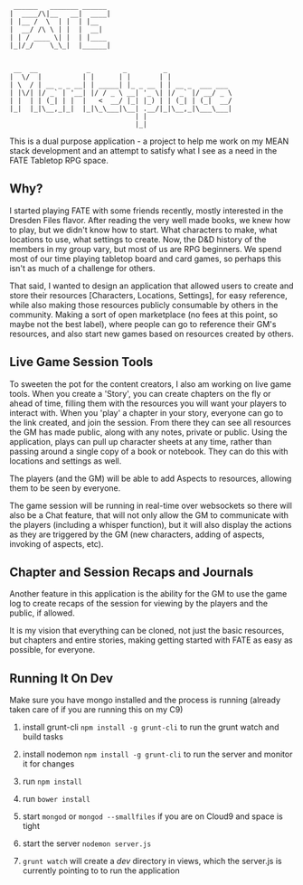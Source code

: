      ______   _______ ______ 
    |  ____/\|__   __|  ____|
    | |__ /  \  | |  | |__   
    |  __/ /\ \ | |  |  __|  
    | | / ____ \| |  | |____ 
    |_|/_/    \_\_|  |______|
                         
                         
     __  __            _        _         _                
    |  \/  |          | |      | |       | |               
    | \  / | __ _ _ __| | _____| |_ _ __ | | __ _  ___ ___ 
    | |\/| |/ _` | '__| |/ / _ \ __| '_ \| |/ _` |/ __/ _ \
    | |  | | (_| | |  |   <  __/ |_| |_) | | (_| | (_|  __/
    |_|  |_|\__,_|_|  |_|\_\___|\__| .__/|_|\__,_|\___\___|
                                   | |                     
                                   |_|                     

This is a dual purpose application - a project to help me work on my MEAN stack development and an attempt to satisfy what I see as a need in the FATE Tabletop RPG space.

## Why?
I started playing FATE with some friends recently, mostly interested in the Dresden Files flavor.  After reading the very well made books, we knew how to play, but we didn't know how to start. What characters to make, what locations to use, what settings to create.  Now, the D&D history of the members in my group vary, but most of us are RPG beginners. We spend most of our time playing tabletop board and card games, so perhaps this isn't as much of a challenge for others. 

That said, I wanted to design an application that allowed users to create and store their resources [Characters, Locations, Settings], for easy reference, while also making those resources publicly consumable by others in the community.  Making a sort of open marketplace (no fees at this point, so maybe not the best label), where people can go to reference their GM's resources, and also start new games based on resources created by others.

## Live Game Session Tools 

To sweeten the pot for the content creators, I also am working on live game tools.  When you create a 'Story', you can create chapters on the fly or ahead of time, filling them with the resources you will want your players to interact with. When you 'play' a chapter in your story, everyone can go to the link created, and join the session.  From there they can see all resources the GM has made public, along with any notes, private or public. Using the application, plays can pull up character sheets at any time, rather than passing around a single copy of a book or notebook.  They can do this with locations and settings as well.

The players (and the GM) will be able to add Aspects to resources, allowing them to be seen by everyone.

The game session will be running in real-time over websockets so there will also be a Chat feature, that will not only allow the GM to communicate with the players (including a whisper function), but it will also display the actions as they are triggered by the GM (new characters, adding of aspects, invoking of aspects, etc). 

## Chapter and Session Recaps and Journals
Another feature in this application is the ability for the GM to use the game log to create recaps of the session for viewing by the players and the public, if allowed.

It is my vision that everything can be cloned, not just the basic resources, but chapters and entire stories, making getting started with FATE as easy as possible, for everyone. 

## Running It On Dev

Make sure you have mongo installed and the process is running (already taken care of if you are running this on my C9)

1) install grunt-cli `npm install -g grunt-cli` to run the grunt watch and build tasks

2) install nodemon `npm install -g grunt-cli` to run the server and monitor it for changes

3) run `npm install`

4) run `bower install`

6) start `mongod`  or  `mongod --smallfiles` if you are on Cloud9 and space is tight

7) start the server `nodemon server.js`

8) `grunt watch` will create a *dev* directory in views, which the server.js is currently pointing to to run the application

